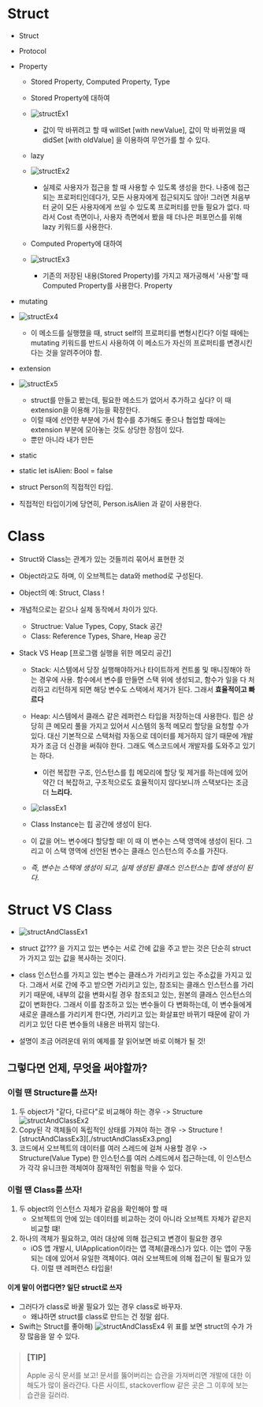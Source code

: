 # Struct
- Struct 
- Protocol 
- Property
    - Stored Property, Computed Property, Type 
    - Stored Property에 대하여
    - ![structEx1](./structEx1.png)
        - 값이 막 바뀌려고 할 때 willSet [with newValue], 
        값이 막 바뀌었을 때 didSet [with oldValue]
        을 이용하여 무언가를 할 수 있다.

    - lazy 
    - ![structEx2](./structEx2.png)
        - 실제로 사용자가 접근을 할 때 사용할 수 있도록 생성을 한다.
        나중에 접근되는 프로퍼티인데다가, 모든 사용자에게 접근되지도 않아!
        그러면 처음부터 굳이 모든 사용자에게 쓰일 수 있도록 프로퍼티를 만들 필요가 없다. 
        따라서 Cost 측면이나, 사용자 측면에서 봤을 때 더나은 퍼포먼스를 위해 lazy 키워드를 사용한다.

    - Computed Property에 대하여
    - ![structEx3](./structEx3.png)
        - 기존의 저장된 내용(Stored Property)를 가지고 재가공해서 '사용'할 때 Computed Property를 사용한다.
    Property
- mutating
- ![structEx4](./structEx4.png)
    - 이 메소드를 실행했을 때, struct self의 프로퍼티를 변형시킨다?
    이럴 때에는 mutating 키워드를 반드시 사용하여 
    이 메소드가 자신의 프로퍼티를 변경시킨다는 것을 알려주어야 함.

- extension
- ![structEx5](./structEx5.png)
    - struct를 만들고 봤는데, 필요한 메소드가 없어서 추가하고 싶다? 이 때 extension을 이용해 기능을 확장한다.
    - 이럴 때에 선언한 부분에 가서 함수를 추가해도 좋으나 협업할 때에는 extension 부분에 모아놓는 것도 상당한 장점이 있다.
    - 뿐만 아니라 내가 만든 

- static
- static let isAlien: Bool = false
- struct Person의 직접적인 타입. 
- 직접적인 타입이기에 당연히, Person.isAlien 과 같이 사용한다.


# Class
- Struct와 Class는 관계가 있는 것들끼리 묶어서 표현한 것
- Object라고도 하며, 이 오브젝트는 data와 method로 구성된다.
- Object의 예: Struct, Class !
- 개념적으로는 같으나 실제 동작에서 차이가 있다.
    - Structrue: Value Types, Copy, Stack 공간
    - Class: Reference Types, Share, Heap 공간

- Stack VS Heap [프로그램 실행을 위한 메모리 공간]
    - Stack: 시스템에서 당장 실행해야하거나 타이트하게 컨트롤 및 매니징해야 하는 경우에 사용.
    함수에서 변수를 만들면 스택 위에 생성되고, 함수가 일을 다 처리하고 리턴하게 되면 해당 변수도 스택에서 제거가 된다. 그래서 **효율적이고 빠르다**
     
    - Heap: 시스템에서 클래스 같은 레퍼런스 타입을 저장하는데 사용한다. 힙은 상당히 큰 메모리 풀을 가지고 있어서 시스템의 동적 메모리 할당을 요청할 수가 있다. 대신 기본적으로 스택처럼 자동으로 데이터를 제거하지 않기 때문에 개발자가 조금 더 신경을 써줘야 한다. 그래도 엑스코드에서 개발자를 도와주고 있기는 하다.
        - 이런 복잡한 구조, 인스턴스를 힙 메모리에 할당 및 제거를 하는데에 있어 약간 더 복잡하고, 구조적으로도 효율적이지 않다보니까 스택보다는 조금 더 **느리다.**
    - ![classEx1](./classEx1.png)
    - Class Instance는 힙 공간에 생성이 된다.
    - 이 값을 어느 변수에다 할당할 때! 이 때 이 변수는 스택 영역에 생성이 된다. 그리고 이 스택 영역에 선언된 변수는 클래스 인스턴스의 주소를 가진다.
    - _즉, 변수는 스택에 생성이 되고, 실제 생성된 클래스 인스턴스는 힙에 생성이 된다._

# Struct VS Class
- ![structAndClassEx1](./structAndClassEx1.png)
- struct 값??? 을 가지고 있는 변수는 서로 간에 값을 주고 받는 것은 단순히 struct가 가지고 있는 값을 복사하는 것이다.
- class 인스턴스를 가지고 있는 변수는 클래스가 가리키고 있는 주소값을 가지고 있다. 그래서 서로 간에 주고 받으면 가리키고 있는, 참조되는 클래스 인스턴스를 가리키기 때문에, 내부의 값을 변화시킬 경우 참조되고 있는, 원본의 클래스 인스턴스의 값이 변화한다. 그래서 이를 참조하고 있는 변수들이 다 변화하는데, 이 변수들에게 새로운 클래스를 가리키게 한다면, 가리키고 있는 화살표만 바뀌기 때문에 같이 가리키고 있던 다른 변수들의 내용은 바뀌지 않는다.

- 설명이 조금 어려운데 위의 예제를 잘 읽어보면 바로 이해가 될 것!

## 그렇다면 언제, 무엇을 써야할까?
### 이럴 땐 Structure를 쓰자!
1. 두 object가 "같다, 다르다"로 비교해야 하는 경우 -> Structure
![structAndClassEx2](./structAndClassEx2.png)
2. Copy된 각 객체들이 독립적인 상태를 가져야 하는 경우 -> Structure
![structAndClassEx3][./structAndClassEx3.png]
3. 코드에서 오브젝트의 데이터를 여러 스레드에 걸쳐 사용할 경우 -> Structure(Value Type)
한 인스턴스를 여러 스레드에서 접근하는데, 이 인스턴스가 각각 유니크한 객체여야 잠재적인 위험을 막을 수 있다.

### 이럴 땐 Class를 쓰자!
1. 두 object의 인스턴스 자체가 같음을 확인해야 할 때
    - 오브젝트의 안에 있는 데이터를 비교하는 것이 아니라 오브젝트 자체가 같은지 비교할 떄!
2. 하나의 객체가 필요하고, 여러 대상에 의해 접근되고 변경이 필요한 경우
    - iOS 앱 개발시, UIApplication이라는 앱 객체(클래스)가 있다. 이는 앱이 구동되는 데에 있어서 유일한 객체이다. 여러 오브젝트에 의해 접근이 될 필요가 있다. 이럴 땐 레퍼런스 타입을!


#### 이게 말이 어렵다면? 일단 struct로 쓰자
- 그러다가 class로 바꿀 필요가 있는 경우 class로 바꾸자.
    - 왜냐하면 struct를 class로 만드는 건 정말 쉽다.
- Swift는 Struct를 좋아해)
![structAndClassEx4](./structAndClassEx4.png)
위 표를 보면 struct의 수가 가장 많음을 알 수 있다.

> ### **[TIP]**
> Apple 공식 문서를 보고! 문서를 뚫어버리는 습관을 가져버리면 개발에 대한 이해도가 많이 올라간다. 다른 사이트, stackoverflow 같은 곳은 그 이후에 보는 습관을 길러라.
